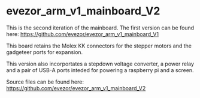 # evezor_arm_v1_mainboard_V2

This is the second iteration of the mainboard. The first version can be found here: https://github.com/evezor/evezor_arm_v1_mainboard_V1

This board retains the Molex KK connectors for the stepper motors and the gadgeteer ports for expansion. 

This version also incorportates a stepdown voltage converter, a power relay and a pair of USB-A ports inteded for powering a raspberry pi and a screen. 


Source files can be found here: https://github.com/evezor/evezor_arm_v1_mainboard_V2
